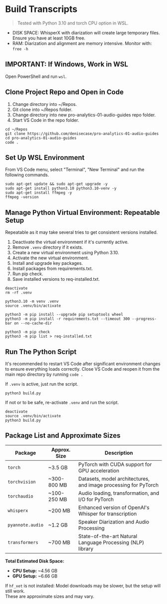 # Build Transcripts

> Tested with Python 3.10 and torch CPU option in WSL. 

- DISK SPACE: WhisperX with diarization will create large temporary files. Ensure you have at least 10GB free.
- RAM: Diarization and alignment are memory intensive. Monitor with: `free -h`

## IMPORTANT: If Windows, Work in WSL

Open PowerShell and run `wsl`.

## Clone Project Repo and Open in Code

1. Change directory into ~/Repos.
2. Git clone into ~/Repos folder.
3. Change directory into new pro-analytics-01-audio-guides repo folder.
4. Start VS Code in the repo folder.

```shell
cd ~/Repos
git clone https://github.com/denisecase/pro-analytics-01-audio-guides
cd pro-analytics-01-audio-guides
code .
```

## Set Up WSL Environment

From VS Code menu, select "Terminal", "New Terminal" and run the following commands.

```shell
sudo apt-get update && sudo apt-get upgrade -y
sudo apt-get install python3.10 python3.10-venv -y
sudo apt-get install ffmpeg -y
ffmpeg -version
```

## Manage Python Virtual Environment: Repeatable Setup

Repeatable as it may take several tries to get consistent versions installed. 

1. Deactivate the virtual environment if it's currently active.
2. Remove `.venv` directory if it exists. 
3. Create a new virtual environment using Python 3.10.
4. Activate the new virtual environment.
5. Install and upgrade key packages.
6. Install packages from requirements.txt.
7. Run pip check.
8. Save installed versions to req-installed.txt.


```shell
deactivate
rm -rf .venv

python3.10 -m venv .venv
source .venv/bin/activate

python3 -m pip install --upgrade pip setuptools wheel
python3 -m pip install -r requirements.txt --timeout 300 --progress-bar on --no-cache-dir

python3 -m pip check
python3 -m pip list > req-installed.txt
```

## Run The Python Script

It's recommended to restart VS Code after significant environment changes to ensure everything loads correctly. 
Close VS Code and reopen it from the main repo directory by running `code .`

If `.venv` is active, just run the script. 

```shell
python3 build.py
```

If not or to be safe, re-activate `.venv` and run the script.

```shell
deactivate
source .venv/bin/activate
python3 build.py
```

## Package List and Approximate Sizes

| Package          |  Approx. Size | Description                                                  |
|------------------|---------------|--------------------------------------------------------------|
| `torch`          |  ~3.5 GB      | PyTorch with CUDA support for GPU acceleration               |
| `torchvision`    |  ~300-800 MB  | Datasets, model architectures, and image processing for PyTorch |
| `torchaudio`     |  ~100-250 MB  | Audio loading, transformation, and I/O for PyTorch           |
| `whisperx`       | ~200 MB       | Enhanced version of OpenAI's Whisper for transcription       |
| `pyannote.audio` |  ~1.2 GB      | Speaker Diarization and Audio Processing                     |
| `transformers`   |  ~700 MB      | State-of-the-art Natural Language Processing (NLP) library   |

**Total Estimated Disk Space:** 
- **CPU Setup:** ~4.56 GB  
- **GPU Setup:** ~6.66 GB  

If `hf_xet` is not installed: Model downloads may be slower, but the setup will still work.  
These are approximate sizes and may vary.
